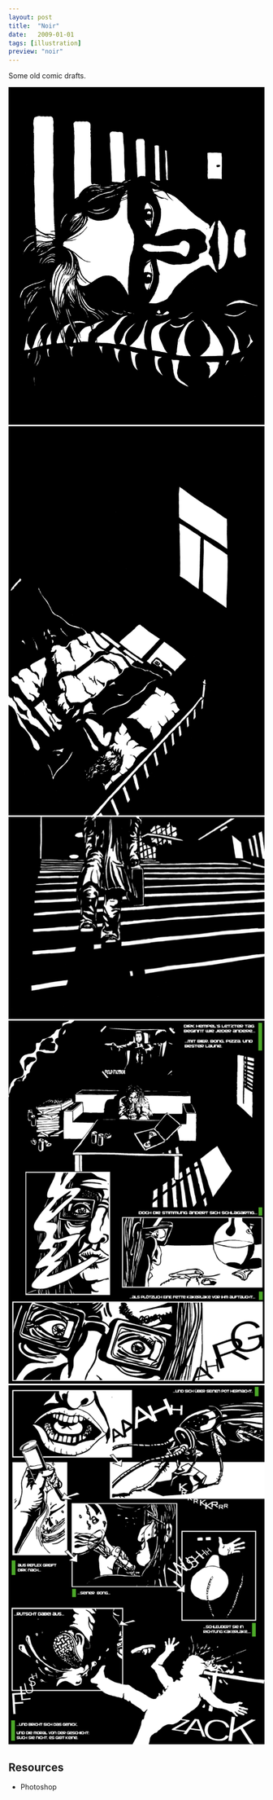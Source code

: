 ```yaml
---
layout: post
title:  "Noir"
date:   2009-01-01
tags: [illustration]
preview: "noir"
---
```


Some old comic drafts.

![Noir](/img/posts/media/noir/Noir1.jpg)
![Noir](/img/posts/media/noir/Noir2.jpg)
![Noir](/img/posts/media/noir/Noir3.jpg)
![Noir](/img/posts/media/noir/Noir4.png)
![Noir](/img/posts/media/noir/Noir5.png)

## Resources
- Photoshop
